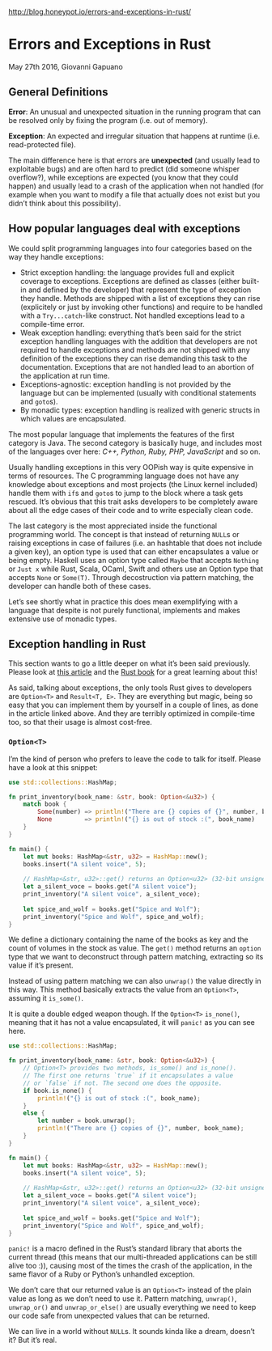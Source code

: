 http://blog.honeypot.io/errors-and-exceptions-in-rust/
# Errors and Exceptions in Rust
May 27th 2016, Giovanni Gapuano

## General Definitions
**Error**: An unusual and unexpected situation in the running program that can be resolved only by fixing the program (i.e. out of memory).

**Exception**: An expected and irregular situation that happens at runtime (i.e. read-protected file).

The main difference here is that errors are **unexpected** (and usually lead to exploitable bugs) and are often hard to predict (did someone whisper overflow?), while exceptions are expected (you know that they could happen) and usually lead to a crash of the application when not handled (for example when you want to modify a file that actually does not exist but you didn’t think about this possibility).

## How popular languages deal with exceptions

We could split programming languages into four categories based on the way they handle exceptions:

* Strict exception handling: the language provides full and explicit coverage to exceptions. Exceptions are defined as classes (either built-in and defined by the developer) that represent the type of exception they handle. Methods are shipped with a list of exceptions they can rise (explicitely or just by invoking other functions) and require to be handled with a `Try...catch`-like construct. Not handled exceptions lead to a compile-time error.
* Weak exception handling: everything that’s been said for the strict exception handling languages with the addition that developers are not required to handle exceptions and methods are not shipped with any definition of the exceptions they can rise demanding this task to the documentation. Exceptions that are not handled lead to an abortion of the application at run time.
* Exceptions-agnostic: exception handling is not provided by the language but can be implemented (usually with conditional statements and `goto`s).
* By monadic types: exception handling is realized with generic structs in which values are encapsulated.

The most popular language that implements the features of the first category is Java. The second category is basically huge, and includes most of the languages over here: *C++, Python, Ruby, PHP, JavaScript* and so on.

Usually handling exceptions in this very OOPish way is quite expensive in terms of resources. The C programming language does not have any knowledge about exceptions and most projects (the Linux kernel included) handle them with `if`s and `goto`s to jump to the block where a task gets rescued. It’s obvious that this trait asks developers to be completely aware about all the edge cases of their code and to write especially clean code.

The last category is the most appreciated inside the functional programming world. The concept is that instead of returning `NULL`s or raising exceptions in case of failures (i.e. an hashtable that does not include a given key), an option type is used that can either encapsulates a value or being empty. Haskell uses an option type called `Maybe` that accepts `Nothing` or `Just x` while Rust, Scala, OCaml, Swift and others use an Option type that accepts `None` or `Some(T)`. Through decostruction via pattern matching, the developer can handle both of these cases.

Let’s see shortly what in practice this does mean exemplifying with a language that despite is not purely functional, implements and makes extensive use of monadic types.

## Exception handling in Rust

This section wants to go a little deeper on what it’s been said previously. Please look at [this article](./error_handling_in_rust.md) and the [Rust book](https://doc.rust-lang.org/book/) for a great learning about this!

As said, talking about exceptions, the only tools Rust gives to developers are `Option<T>` and `Result<T, E>`. They are everything but magic, being so easy that you can implement them by yourself in a couple of lines, as done in the article linked above. And they are terribly optimized in compile-time too, so that their usage is almost cost-free.

### `Option<T>`
I’m the kind of person who prefers to leave the code to talk for itself. Please have a look at this snippet:
```rust
use std::collections::HashMap;

fn print_inventory(book_name: &str, book: Option<&u32>) {
    match book {
        Some(number) => println!("There are {} copies of {}", number, book_name),
        None         => println!("{} is out of stock :(", book_name)
    }
}

fn main() {
    let mut books: HashMap<&str, u32> = HashMap::new();
    books.insert("A silent voice", 5);
    
    // HashMap<&str, u32>::get() returns an Option<u32> (32-bit unsigned integer).
    let a_silent_voce = books.get("A silent voice");
    print_inventory("A silent voice", a_silent_voce);
    
    let spice_and_wolf = books.get("Spice and Wolf");
    print_inventory("Spice and Wolf", spice_and_wolf);
}
```
We define a dictionary containing the name of the books as key and the count of volumes in the stock as value. The `get()` method returns an `option` type that we want to deconstruct through pattern matching, extracting so its value if it’s present.

Instead of using pattern matching we can also `unwrap()` the value directly in this way. This method basically extracts the value from an `Option<T>`, assuming it `is_some()`.

It is quite a double edged weapon though. If the `Option<T>` `is_none()`, meaning that it has not a value encapsulated, it will `panic!` as you can see here.

```rust
use std::collections::HashMap;

fn print_inventory(book_name: &str, book: Option<&u32>) {
    // Option<T> provides two methods, is_some() and is_none().
    // The first one returns `true` if it encapsulates a value
    // or `false` if not. The second one does the opposite.
    if book.is_none() {
        println!("{} is out of stock :(", book_name);
    }
    else {
        let number = book.unwrap();
        println!("There are {} copies of {}", number, book_name);
    }
}

fn main() {
    let mut books: HashMap<&str, u32> = HashMap::new();
    books.insert("A silent voice", 5);
    
    // HashMap<&str, u32>::get() returns an Option<u32> (32-bit unsigned integer).
    let a_silent_voce = books.get("A silent voice");
    print_inventory("A silent voice", a_silent_voce);
    
    let spice_and_wolf = books.get("Spice and Wolf");
    print_inventory("Spice and Wolf", spice_and_wolf);
}
```

`panic!` is a macro defined in the Rust’s standard library that aborts the current thread (this means that our multi-threaded applications can be still alive too :)), causing most of the times the crash of the application, in the same flavor of a Ruby or Python’s unhandled exception.

We don’t care that our returned value is an `Option<T>` instead of the plain value as long as we don’t need to use it. Pattern matching, `unwrap()`, `unwrap_or()` and `unwrap_or_else()` are usually everything we need to keep our code safe from unexpected values that can be returned.

We can live in a world without `NULL`s. It sounds kinda like a dream, doesn’t it? But it’s real.


